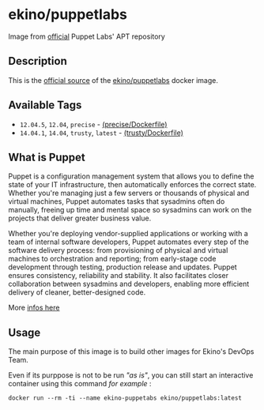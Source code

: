 # ekino/puppetlabs

Image from [official][1] Puppet Labs' APT repository

## Description

This is the [official source](https://github.com/ekino/docker-puppetlabs)
of the [ekino/puppetlabs](https://registry.hub.docker.com/u/ekino/puppetlabs/)
docker image.

## Available Tags

* `12.04.5`, `12.04`, `precise`  - [(precise/Dockerfile)][3]
* `14.04.1`, `14.04`, `trusty`, `latest` - [(trusty/Dockerfile)][4]

## What is Puppet

Puppet is a configuration management system that allows you to define the state of your IT infrastructure, then automatically enforces the correct state. Whether you're managing just a few servers or thousands of physical and virtual machines, Puppet automates tasks that sysadmins often do manually, freeing up time and mental space so sysadmins can work on the projects that deliver greater business value.

Whether you're deploying vendor-supplied applications or working with a team of internal software developers, Puppet automates every step of the software delivery process: from provisioning of physical and virtual machines to orchestration and reporting; from early-stage code development through testing, production release and updates. Puppet ensures consistency, reliability and stability. It also facilitates closer collaboration between sysadmins and developers, enabling more efficient delivery of cleaner, better-designed code.

More [infos here][2]

## Usage

The main purpose of this image is to build other images for Ekino's DevOps Team.

Even if its purppose is not to be run *"as is"*,  you can still start an interactive container using this command *for example* :

    docker run --rm -ti --name ekino-puppetabs ekino/puppetlabs:latest


  [1]: https://apt.puppetlabs.com/pool/
  [2]: https://docs.puppetlabs.com/
  [3]: https://github.com/ekino/docker-images/blob/master/puppetlabs/precise/Dockerfile
  [4]: https://github.com/ekino/docker-images/blob/master/puppetlabs/trusty/Dockerfile

